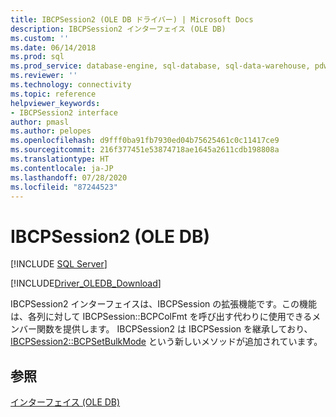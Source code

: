 ```yaml
---
title: IBCPSession2 (OLE DB ドライバー) | Microsoft Docs
description: IBCPSession2 インターフェイス (OLE DB)
ms.custom: ''
ms.date: 06/14/2018
ms.prod: sql
ms.prod_service: database-engine, sql-database, sql-data-warehouse, pdw
ms.reviewer: ''
ms.technology: connectivity
ms.topic: reference
helpviewer_keywords:
- IBCPSession2 interface
author: pmasl
ms.author: pelopes
ms.openlocfilehash: d9fff0ba91fb7930ed04b75625461c0c11417ce9
ms.sourcegitcommit: 216f377451e53874718ae1645a2611cdb198808a
ms.translationtype: HT
ms.contentlocale: ja-JP
ms.lasthandoff: 07/28/2020
ms.locfileid: "87244523"
---
```

# <a name="ibcpsession2-ole-db"></a>IBCPSession2 (OLE DB)
[!INCLUDE [SQL Server](../../../includes/applies-to-version/sql-asdb-asdbmi-asa-pdw.md)]

[!INCLUDE[Driver_OLEDB_Download](../../../includes/driver_oledb_download.md)]

  IBCPSession2 インターフェイスは、IBCPSession の拡張機能です。この機能は、各列に対して IBCPSession::BCPColFmt を呼び出す代わりに使用できるメンバー関数を提供します。  IBCPSession2 は IBCPSession を継承しており、[IBCPSession2::BCPSetBulkMode](../../oledb/ole-db-interfaces/ibcpsession2-bcpsetbulkmode.md) という新しいメソッドが追加されています。  
  
## <a name="see-also"></a>参照  
 [インターフェイス &#40;OLE DB&#41;](../../oledb/ole-db-interfaces/oledb-driver-for-sql-server-ole-db-interfaces.md)
  
  
